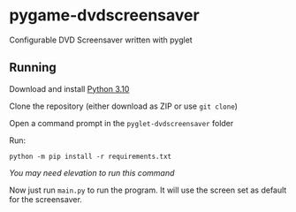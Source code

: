 # pygame-dvdscreensaver
Configurable DVD Screensaver written with pyglet

## Running
Download and install [Python 3.10](https://www.python.org/downloads/release/python-3107/)

Clone the repository (either download as ZIP or use `git clone`)

Open a command prompt in the `pyglet-dvdscreensaver` folder

Run: 
```
python -m pip install -r requirements.txt
```
*You may need elevation to run this command*

Now just run `main.py` to run the program. It will use the screen set as default for the screensaver.
